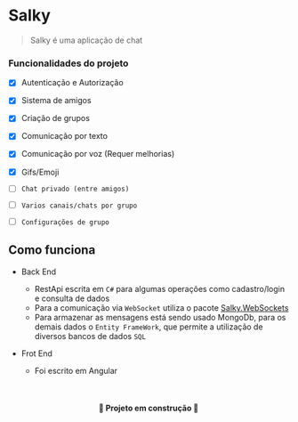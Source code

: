 # Salky
> Salky é uma aplicação de chat

### Funcionalidades do projeto

- [x] Autenticação e Autorização
- [x] Sistema de amigos
- [x] Criação de grupos
- [x] Comunicação por texto
- [x] Comunicação por voz (Requer melhorias)
- [x] Gifs/Emoji
- [ ] `Chat privado (entre amigos)`
- [ ] `Varios canais/chats por grupo`
- [ ] `Configurações de grupo`




## Como funciona
- Back End
    - RestApi escrita em `C#` para algumas operações como cadastro/login e consulta de dados
    - Para a comunicação via `WebSocket` utiliza o pacote [Salky.WebSockets](https://github.com/GuilhermePSDG/Salky.WebSockets)
    - Para armazenar as mensagens está sendo usado MongoDb, para os demais dados o `Entity FrameWork`, que permite a utilização de diversos bancos de dados `SQL`
   
- Frot End
  - Foi escrito em Angular

<br>

<h4 align="center"> 🚧 Projeto em construção 🚧 </h4>
